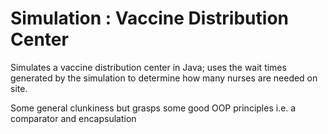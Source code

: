 # Simulation : Vaccine Distribution Center

Simulates a vaccine distribution center in Java; uses the wait times generated by the simulation to determine how many nurses are needed on site. 

Some general clunkiness but grasps some good OOP principles i.e. a comparator and encapsulation

